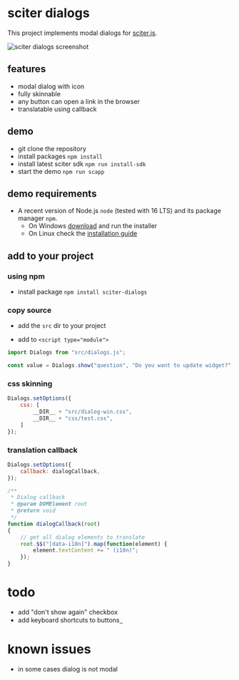 # sciter dialogs

This project implements modal dialogs for [sciter.js](https://sciter.com/).

![sciter dialogs screenshot](https://github.com/8ctopus/sciter-dialogs/screenshot.png)

## features

- modal dialog with icon
- fully skinnable
- any button can open a link in the browser
- translatable using callback

## demo

- git clone the repository
- install packages `npm install`
- install latest sciter sdk `npm run install-sdk`
- start the demo `npm run scapp`

## demo requirements

- A recent version of Node.js `node` (tested with 16 LTS) and its package manager `npm`.
    - On Windows [download](https://nodejs.dev/download/) and run the installer
    - On Linux check the [installation guide](https://www.digitalocean.com/community/tutorials/how-to-install-node-js-on-ubuntu-20-04#option-2-%E2%80%94-installing-node-js-with-apt-using-a-nodesource-ppa)

## add to your project

### using npm

- install package `npm install sciter-dialogs`

### copy source

- add the `src` dir to your project


- add to `<script type="module">`

```js
import Dialogs from "src/dialogs.js";

const value = Dialogs.show("question", "Do you want to update widget?", "yes no cancel");
```

### css skinning

```js
Dialogs.setOptions({
    css: [
        __DIR__ + "src/dialog-win.css",
        __DIR__ + "css/test.css",
    ]
});
```

### translation callback

```js
Dialogs.setOptions({
    callback: dialogCallback,
});

/**
 * Dialog callback
 * @param DOMElement root
 * @return void
 */
function dialogCallback(root)
{
    // get all dialog elements to translate
    root.$$("[data-i18n]").map(function(element) {
        element.textContent += " (i18n)";
    });
}
```

# todo

- add "don't show again" checkbox
- add keyboard shortcuts to buttons &#818;

# known issues

- in some cases dialog is not modal
